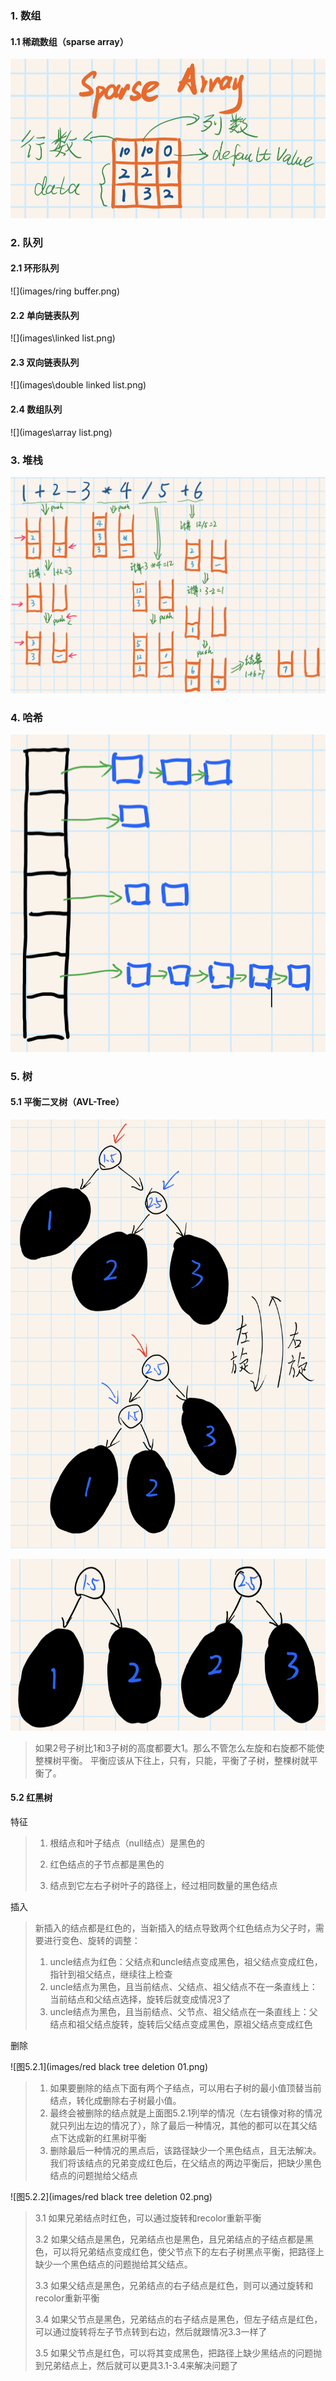 ### 1. 数组

#### 1.1 稀疏数组（sparse array）

![](images/spare%20array.png)

### 2. 队列

#### 2.1 环形队列

![](images/ring buffer.png)

#### 2.2 单向链表队列

![](images\linked list.png)

#### 2.3 双向链表队列

![](images\double linked list.png)

#### 2.4 数组队列

![](images\array list.png)

### 3. 堆栈

![](images\stack.png)

### 4. 哈希

![](images\hashtable.png)

### 5. 树

#### 5.1 平衡二叉树（AVL-Tree）

![](images\AVLTree01.png)

![](images\AVLTree02.png)

> 如果2号子树比1和3子树的高度都要大1。那么不管怎么左旋和右旋都不能使整棵树平衡。
> 平衡应该从下往上，只有，只能，平衡了子树，整棵树就平衡了。

#### 5.2 红黑树

特征

> 1. 根结点和叶子结点（null结点）是黑色的
>
> 2. 红色结点的子节点都是黑色的
>
> 3. 结点到它左右子树叶子的路径上，经过相同数量的黑色结点

插入

> 新插入的结点都是红色的，当新插入的结点导致两个红色结点为父子时，需要进行变色、旋转的调整：
>
> 1. uncle结点为红色：父结点和uncle结点变成黑色，祖父结点变成红色，指针到祖父结点，继续往上检查
> 2. uncle结点为黑色，且当前结点、父结点、祖父结点不在一条直线上：当前结点和父结点选择，旋转后就变成情况3了
> 3. uncle结点为黑色，且当前结点、父节点、祖父结点在一条直线上：父结点和祖父结点旋转，旋转后父结点变成黑色，原祖父结点变成红色

删除

![图5.2.1](images/red black tree deletion 01.png)

> 1. 如果要删除的结点下面有两个子结点，可以用右子树的最小值顶替当前结点，转化成删除右子树最小值。
> 2. 最终会被删除的结点就是上面图5.2.1列举的情况（左右镜像对称的情况就只列出左边的情况了），除了最后一种情况，其他的都可以在其父结点下达成新的红黑树平衡
> 3.  删除最后一种情况的黑点后，该路径缺少一个黑色结点，且无法解决。我们将该结点的兄弟变成红色后，在父结点的两边平衡后，把缺少黑色结点的问题抛给父结点

![图5.2.2](images/red black tree deletion 02.png)

> 3.1 如果兄弟结点时红色，可以通过旋转和recolor重新平衡
>
> 3.2 如果父结点是黑色，兄弟结点也是黑色，且兄弟结点的子结点都是黑色，可以将兄弟结点变成红色，使父节点下的左右子树黑点平衡，把路径上缺少一个黑色结点的问题抛给其父结点。
>
> 3.3 如果父结点是黑色，兄弟结点的右子结点是红色，则可以通过旋转和recolor重新平衡
>
> 3.4 如果父节点是黑色，兄弟结点的右子结点是黑色，但左子结点是红色，可以通过旋转将左子节点转到右边，然后就跟情况3.3一样了
>
> 3.5 如果父节点是红色，可以将其变成黑色，把路径上缺少黑结点的问题抛到兄弟结点上，然后就可以更具3.1-3.4来解决问题了
